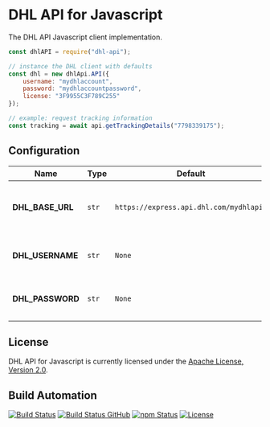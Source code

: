 # DHL API for Javascript

The DHL API Javascript client implementation.

```javascript
const dhlAPI = require("dhl-api");

// instance the DHL client with defaults
const dhl = new dhlApi.API({
    username: "mydhlaccount",
    password: "mydhlaccountpassword",
    license: "3F9955C3F789C255"
});

// example: request tracking information
const tracking = await api.getTrackingDetails("7798339175");
```

## Configuration

| Name             | Type  | Default                                 | Description                                                    |
| ---------------- | ----- | --------------------------------------- | -------------------------------------------------------------- |
| **DHL_BASE_URL** | `str` | `https://express.api.dhl.com/mydhlapi/` | The base URL that is going to be used for DHL API connections. |
| **DHL_USERNAME** | `str` | `None`                                  | The DHL API username to be used for authentication             |
| **DHL_PASSWORD** | `str` | `None`                                  | The DHL API password to be used for authentication             |

## License

DHL API for Javascript is currently licensed under the [Apache License, Version 2.0](http://www.apache.org/licenses/).

## Build Automation

[![Build Status](https://app.travis-ci.com/ripe-tech/dhl-api-js.svg?branch=master)](https://travis-ci.com/github/ripe-tech/dhl-api-js)
[![Build Status GitHub](https://github.com/ripe-tech/dhl-api-js/workflows/Main%20Workflow/badge.svg)](https://github.com/ripe-tech/dhl-api-js/actions)
[![npm Status](https://img.shields.io/npm/v/dhl-api.svg)](https://www.npmjs.com/package/dhl-api)
[![License](https://img.shields.io/badge/license-Apache%202.0-blue.svg)](https://www.apache.org/licenses/)
